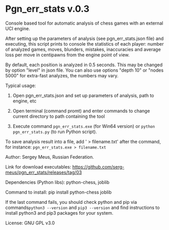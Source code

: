 Pgn_err_stats v.0.3
===================

Console based tool for automatic analysis of chess games with an external
UCI engine.

After setting up the parameters of analysis (see pgn_err_stats.json file) and
executing, this script prints to console the statistics of each player:
number of analyzed games, moves, blunders, mistakes, inaccuracies and
average loss per move in centipawns from the engine point of view.

By default, each position is analyzed in 0.5 seconds. This may be changed by
option "level" in json file. You can also use options "depth 10" or
"nodes 5000" for extra-fast analyzes, the numbers may vary.


Typical usage:

1. Open pgn_err_stats.json and set up parameters of analysis, path to engine,
etc

2. Open terminal (command promt) and enter commands to change current
directory to path containing the tool

3. Execute command ```pgn_err_stats.exe``` (for Win64 version)
or ```python pgn_err_stats.py``` (to run Python script).

To save analysis result into a file, add ' > filename.txt' after the command,
for instance: ```pgn_err_stats.exe > filename.txt```

Author: Sergey Meus, Russian Federation.

Link for download executables:
    https://github.com/serg-meus/pgn_err_stats/releases/tag/03

Dependencies (Python libs): python-chess, joblib

Command to install: pip install python-chess joblib

If the last command fails, you should check python and pip via
commands```python3 --version``` and ```pip3 --version``` and find instructions
to install python3 and pip3 packages for your system.

License: GNU GPL v3.0
